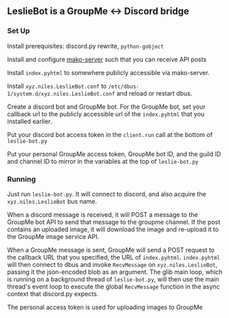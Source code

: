 ## LeslieBot is a GroupMe <-> Discord bridge

### Set Up

Install prerequisites: discord.py rewrite, `python-gobject`

Install and configure [mako-server](https://github.com/nilesr/mako-server) such that you can receive API posts

Install `index.pyhtml` to somewhere publicly accessible via mako-server.

Install `xyz.niles.LeslieBot.conf` to `/etc/dbus-1/system.d/xyz.niles.LeslieBot.conf` and reload or restart dbus.

Create a discord bot and GroupMe bot. For the GroupMe bot, set your callback url to the publicly accessible url of the `index.pyhtml` that you installed earlier.

Put your discord bot access token in the `client.run` call at the bottom of `leslie-bot.py`

Put your personal GroupMe access token, GroupMe bot ID, and the guild ID and channel ID to mirror in the variables at the top of `leslie-bot.py`

### Running

Just run `leslie-bot.py`. It will connect to discord, and also acquire the `xyz.niles.LeslieBot` bus name.

When a discord message is received, it will POST a message to the GroupMe bot API to send that message to the groupme channel. If the post contains an uploaded image, it will download the image and re-upload it to the GroupMe image service API.

When a GroupMe message is sent, GroupMe will send a POST request to the callback URL that you specified, the URL of `index.pyhtml`. `index.pyhtml` will then connect to dbus and invoke `RecvMessage` on `xyz.niles.LeslieBot`, passing it the json-encoded blob as an argument. The glib main loop, which is running on a background thread of `leslie-bot.py`, will then use the main thread's event loop to execute the global `RecvMessage` function in the async context that discord.py expects.

The personal access token is used for uploading images to GroupMe
